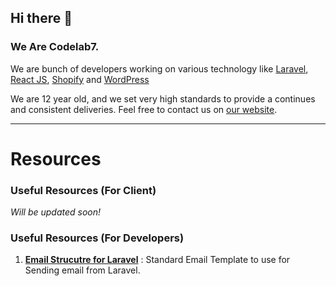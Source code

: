 ## Hi there 👋

### We Are Codelab7.
We are bunch of developers working on various technology like <a href="https://laravel.com/">Laravel</a>, <a href="https://react.dev/"> React JS</a>, <a href="https://shopify.com/"> Shopify</a> and <a href="https://wordpress.org/">WordPress</a>

We are 12 year old, and we set very high standards to provide a continues and consistent deliveries.  Feel free to contact us on <a href="https://codelab7.com">our website</a>.


---

# Resources
### Useful Resources (For Client)
_Will be updated soon!_

### Useful Resources (For Developers)
1. <a href="https://github.com/CodeLab7/.github/blob/main/templates/laravel/email-layout.blade.php">**Email Strucutre for Laravel**</a> : Standard Email Template to use for Sending email from Laravel.

<!--

**Here are some ideas to get you started:**

🙋‍♀️ A short introduction - what is your organization all about?
🌈 Contribution guidelines - how can the community get involved?
👩‍💻 Useful resources - where can the community find your docs? Is there anything else the community should know?
🍿 Fun facts - what does your team eat for breakfast?
🧙 Remember, you can do mighty things with the power of [Markdown](https://docs.github.com/github/writing-on-github/getting-started-with-writing-and-formatting-on-github/basic-writing-and-formatting-syntax)
-->
